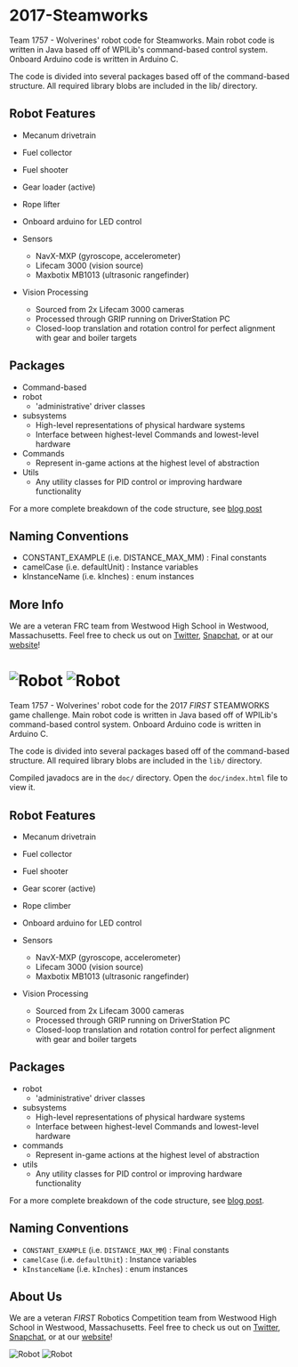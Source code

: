 # 2017-Steamworks

Team 1757 - Wolverines' robot code for Steamworks. Main robot code is written in Java based off of WPILib's command-based control system. 
Onboard Arduino code is written in Arduino C.

The code is divided into several packages based off of the command-based structure. 
All required library blobs are included in the lib/ directory.

## Robot Features
 - Mecanum drivetrain
 - Fuel collector
 - Fuel shooter
 - Gear loader (active)
 - Rope lifter
 - Onboard arduino for LED control

 - Sensors
   - NavX-MXP (gyroscope, accelerometer)
   - Lifecam 3000 (vision source)
   - Maxbotix MB1013 (ultrasonic rangefinder)
 
 - Vision Processing
   - Sourced from 2x Lifecam 3000 cameras
   - Processed through GRIP running on DriverStation PC
   - Closed-loop translation and rotation control for perfect alignment with gear and boiler targets 

## Packages
 - Command-based
 - robot 
   - 'administrative' driver classes
 - subsystems
   - High-level representations of physical hardware systems
   - Interface between highest-level Commands and lowest-level hardware
 - Commands
   - Represent in-game actions at the highest level of abstraction
 - Utils
   - Any utility classes for PID control or improving hardware functionality

 For a more complete breakdown of the code structure, see [blog post](https://acabey.xyz/blog/posts/3-9-17/)

## Naming Conventions

 - CONSTANT_EXAMPLE (i.e. DISTANCE_MAX_MM)	: Final constants
 - camelCase (i.e. defaultUnit)				: Instance variables
 - kInstanceName (i.e. kInches)				: enum instances
 
## More Info

We are a veteran FRC team from Westwood High School in Westwood, Massachusetts.
Feel free to check us out on [Twitter](https://twitter.com/WWRobotics1757), [Snapchat](https://www.snapchat.com/add/wwrobotics), or at our [website](team1757.com)!

![Robot](https://pbs.twimg.com/media/C5Plwg-VUAAwj8x.jpg:large)
![Robot](https://pbs.twimg.com/media/C6uKH6jWoAE3xXp.jpg:large)
=======
Team 1757 - Wolverines' robot code for the 2017 <i>FIRST</i> STEAMWORKS game challenge. Main robot code is written in Java based off of WPILib's command-based control system. Onboard Arduino code is written in Arduino C.

The code is divided into several packages based off of the command-based structure. 
All required library blobs are included in the `lib/` directory.

Compiled javadocs are in the `doc/` directory. Open the `doc/index.html` file to view it.

## Robot Features
 - Mecanum drivetrain
 - Fuel collector
 - Fuel shooter
 - Gear scorer (active)
 - Rope climber
 - Onboard arduino for LED control

 - Sensors
   - NavX-MXP (gyroscope, accelerometer)
   - Lifecam 3000 (vision source)
   - Maxbotix MB1013 (ultrasonic rangefinder)
 
 - Vision Processing
   - Sourced from 2x Lifecam 3000 cameras
   - Processed through GRIP running on DriverStation PC
   - Closed-loop translation and rotation control for perfect alignment with gear and boiler targets 

## Packages
 - robot 
   - 'administrative' driver classes
 - subsystems
   - High-level representations of physical hardware systems
   - Interface between highest-level Commands and lowest-level hardware
 - commands
   - Represent in-game actions at the highest level of abstraction
 - utils
   - Any utility classes for PID control or improving hardware functionality

 For a more complete breakdown of the code structure, see [blog post](https://acabey.xyz/blog/posts/3-9-17/).

## Naming Conventions
 - `CONSTANT_EXAMPLE` (i.e. `DISTANCE_MAX_MM`)	: Final constants
 - `camelCase` (i.e. `defaultUnit`)				: Instance variables
 - `kInstanceName` (i.e. `kInches`)				: enum instances
 
## About Us
We are a veteran <i>FIRST</i> Robotics Competition team from Westwood High School in Westwood, Massachusetts.
Feel free to check us out on [Twitter](https://twitter.com/WWRobotics1757), [Snapchat](https://www.snapchat.com/add/wwrobotics), or at our [website](http://team1757.com)!

![Robot](https://pbs.twimg.com/media/C5Plwg-VUAAwj8x.jpg:large)
![Robot](https://pbs.twimg.com/media/C6uKH6jWoAE3xXp.jpg:large)
